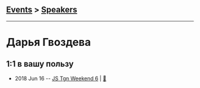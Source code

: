 ## [Events](../README.md) > [Speakers](../speakers.md)
---

# Дарья Гвоздева

## 1:1 в вашу пользу
- 2018 Jun 16 -- [JS Tgn Weekend 6](https://vk.com/video-159767167_456239021?list=2e240d372867c1345a)  | [:notebook:](https://vk.com/doc6763843_469305512?hash=402b604aeaf9fadf54&dl=cbed83022ad93ed031)  
